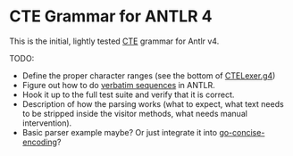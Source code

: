 CTE Grammar for ANTLR 4
=======================

This is the initial, lightly tested [CTE](cte-specification.md) grammar for Antlr v4.

TODO:
- Define the proper character ranges (see the bottom of [CTELexer.g4](CTELexer.g4))
- Figure out how to do [verbatim sequences](cte-specification.md#verbatim-sequence) in ANTLR.
- Hook it up to the full test suite and verify that it is correct.
- Description of how the parsing works (what to expect, what text needs to be stripped inside the visitor methods, what needs manual intervention).
- Basic parser example maybe? Or just integrate it into [go-concise-encoding](https://github.com/kstenerud/go-concise-encoding/)?
